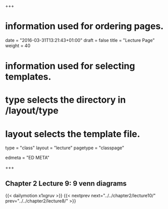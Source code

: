 +++
# information used for ordering pages.
date = "2016-03-31T13:21:43+01:00"
draft = false
title = "Lecture Page"
weight = 40

# information used for selecting templates.
# type selects the directory in /layout/type
# layout selects the template file.

type   = "class"
layout = "lecture"
pagetype = "classpage"





edmeta = "ED META"

+++
## Chapter 2 Lecture 9: 9 venn diagrams
{{< dailymotion x1xgruv >}}
{{< nextprev next="../../chapter2/lecture10/"     prev="../../chapter2/lecture8/"  >}}

